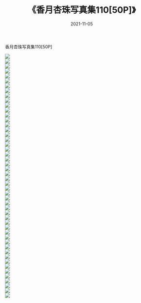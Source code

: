 ﻿---
layout: post
title:  《香月杏珠写真集110[50P]》
date:   2021-11-05
img: http://img.660000.xyz/Sharelink/性感/2021/香月杏珠写真集110[50P]/000.jpg
categories: [美女, 清纯, 唯美]
---

香月杏珠写真集110[50P]

  ![](http://img.660000.xyz/Sharelink/性感/2021/香月杏珠写真集110[50P]/001.jpg) <br> ![](http://img.660000.xyz/Sharelink/性感/2021/香月杏珠写真集110[50P]/002.jpg) <br> ![](http://img.660000.xyz/Sharelink/性感/2021/香月杏珠写真集110[50P]/003.jpg) <br> ![](http://img.660000.xyz/Sharelink/性感/2021/香月杏珠写真集110[50P]/004.jpg) <br> ![](http://img.660000.xyz/Sharelink/性感/2021/香月杏珠写真集110[50P]/005.jpg) <br> ![](http://img.660000.xyz/Sharelink/性感/2021/香月杏珠写真集110[50P]/006.jpg) <br> ![](http://img.660000.xyz/Sharelink/性感/2021/香月杏珠写真集110[50P]/007.jpg) <br> ![](http://img.660000.xyz/Sharelink/性感/2021/香月杏珠写真集110[50P]/008.jpg) <br> ![](http://img.660000.xyz/Sharelink/性感/2021/香月杏珠写真集110[50P]/009.jpg) <br> ![](http://img.660000.xyz/Sharelink/性感/2021/香月杏珠写真集110[50P]/010.jpg) <br> ![](http://img.660000.xyz/Sharelink/性感/2021/香月杏珠写真集110[50P]/011.jpg) <br> ![](http://img.660000.xyz/Sharelink/性感/2021/香月杏珠写真集110[50P]/012.jpg) <br> ![](http://img.660000.xyz/Sharelink/性感/2021/香月杏珠写真集110[50P]/013.jpg) <br> ![](http://img.660000.xyz/Sharelink/性感/2021/香月杏珠写真集110[50P]/014.jpg) <br> ![](http://img.660000.xyz/Sharelink/性感/2021/香月杏珠写真集110[50P]/015.jpg) <br> ![](http://img.660000.xyz/Sharelink/性感/2021/香月杏珠写真集110[50P]/016.jpg) <br> ![](http://img.660000.xyz/Sharelink/性感/2021/香月杏珠写真集110[50P]/017.jpg) <br> ![](http://img.660000.xyz/Sharelink/性感/2021/香月杏珠写真集110[50P]/018.jpg) <br> ![](http://img.660000.xyz/Sharelink/性感/2021/香月杏珠写真集110[50P]/019.jpg) <br> ![](http://img.660000.xyz/Sharelink/性感/2021/香月杏珠写真集110[50P]/020.jpg) <br> ![](http://img.660000.xyz/Sharelink/性感/2021/香月杏珠写真集110[50P]/021.jpg) <br> ![](http://img.660000.xyz/Sharelink/性感/2021/香月杏珠写真集110[50P]/022.jpg) <br> ![](http://img.660000.xyz/Sharelink/性感/2021/香月杏珠写真集110[50P]/023.jpg) <br> ![](http://img.660000.xyz/Sharelink/性感/2021/香月杏珠写真集110[50P]/024.jpg) <br> ![](http://img.660000.xyz/Sharelink/性感/2021/香月杏珠写真集110[50P]/025.jpg) <br> ![](http://img.660000.xyz/Sharelink/性感/2021/香月杏珠写真集110[50P]/026.jpg) <br> ![](http://img.660000.xyz/Sharelink/性感/2021/香月杏珠写真集110[50P]/027.jpg) <br> ![](http://img.660000.xyz/Sharelink/性感/2021/香月杏珠写真集110[50P]/028.jpg) <br> ![](http://img.660000.xyz/Sharelink/性感/2021/香月杏珠写真集110[50P]/029.jpg) <br> ![](http://img.660000.xyz/Sharelink/性感/2021/香月杏珠写真集110[50P]/030.jpg) <br> ![](http://img.660000.xyz/Sharelink/性感/2021/香月杏珠写真集110[50P]/031.jpg) <br> ![](http://img.660000.xyz/Sharelink/性感/2021/香月杏珠写真集110[50P]/032.jpg) <br> ![](http://img.660000.xyz/Sharelink/性感/2021/香月杏珠写真集110[50P]/033.jpg) <br> ![](http://img.660000.xyz/Sharelink/性感/2021/香月杏珠写真集110[50P]/034.jpg) <br> ![](http://img.660000.xyz/Sharelink/性感/2021/香月杏珠写真集110[50P]/035.jpg) <br> ![](http://img.660000.xyz/Sharelink/性感/2021/香月杏珠写真集110[50P]/036.jpg) <br> ![](http://img.660000.xyz/Sharelink/性感/2021/香月杏珠写真集110[50P]/037.jpg) <br> ![](http://img.660000.xyz/Sharelink/性感/2021/香月杏珠写真集110[50P]/038.jpg) <br> ![](http://img.660000.xyz/Sharelink/性感/2021/香月杏珠写真集110[50P]/039.jpg) <br> ![](http://img.660000.xyz/Sharelink/性感/2021/香月杏珠写真集110[50P]/040.jpg) <br> ![](http://img.660000.xyz/Sharelink/性感/2021/香月杏珠写真集110[50P]/041.jpg) <br> ![](http://img.660000.xyz/Sharelink/性感/2021/香月杏珠写真集110[50P]/042.jpg) <br> ![](http://img.660000.xyz/Sharelink/性感/2021/香月杏珠写真集110[50P]/043.jpg) <br> ![](http://img.660000.xyz/Sharelink/性感/2021/香月杏珠写真集110[50P]/044.jpg) <br> ![](http://img.660000.xyz/Sharelink/性感/2021/香月杏珠写真集110[50P]/045.jpg) <br> ![](http://img.660000.xyz/Sharelink/性感/2021/香月杏珠写真集110[50P]/046.jpg) <br> ![](http://img.660000.xyz/Sharelink/性感/2021/香月杏珠写真集110[50P]/047.jpg) <br> ![](http://img.660000.xyz/Sharelink/性感/2021/香月杏珠写真集110[50P]/048.jpg) <br> ![](http://img.660000.xyz/Sharelink/性感/2021/香月杏珠写真集110[50P]/049.jpg) <br> ![](http://img.660000.xyz/Sharelink/性感/2021/香月杏珠写真集110[50P]/050.jpg) <br>